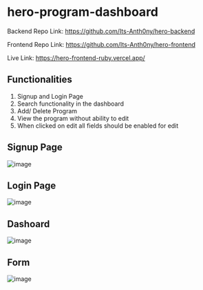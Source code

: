 # hero-program-dashboard

Backend Repo Link: https://github.com/Its-Anth0ny/hero-backend

Frontend Repo Link: https://github.com/Its-Anth0ny/hero-frontend

Live Link: https://hero-frontend-ruby.vercel.app/

## Functionalities
1. Signup and Login Page
2. Search functionality in the dashboard
3. Add/ Delete Program
4. View the program without ability to edit
5. When clicked on edit all fields should be enabled for edit

## Signup Page
![image](https://github.com/Its-Anth0ny/hero-program-dash/assets/81018055/d16811eb-60c9-4a35-981b-3e0b9e1c8836)

## Login Page
![image](https://github.com/Its-Anth0ny/hero-program-dash/assets/81018055/988b981a-1411-41ac-be47-e7b4ee347bac)

## Dashoard
![image](https://github.com/Its-Anth0ny/hero-program-dash/assets/81018055/7daea36b-f43e-45d1-a1ac-3e43342841c1)

## Form
![image](https://github.com/Its-Anth0ny/hero-program-dash/assets/81018055/310be2cd-5558-4cef-8714-50481b1648bc)
